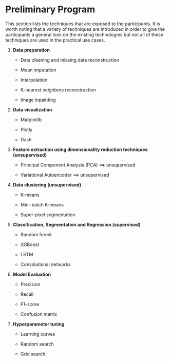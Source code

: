 # Preliminary Program

This section lists the techniques that are exposed to the participants. It is worth noting that a variety of techniques are introduced in order to give the participants a general look on the existing technologies but not all of these techniques are used in the practical use cases.  

1. **Data preparation**

   * Data cleaning and missing data reconstruction 

   * Mean imputation 

   * Interpolation

   * K-nearest neighbors reconstruction 

   * Image inpainting

2. **Data visualization**

   * Matplotlib

   * Plotly

   * Dash

3. **Feature extraction using dimensionality reduction techniques (unsupervised)**

   * Principal Component Analysis (PCA) ==> unsupervised 

   * Variational Autoencoder ==> unsupervised 

4. **Data clustering (unsupervised)**

   * K-means 

   * Mini-batch K-means

   * Super-pixel segmentation

5. **Classification, Segmentation and Regression (supervised)**

   * Random forest 

   * XGBoost 

   * LSTM

   * Convolutional networks

5. **Model Evaluation**

   * Precision

   * Recall

   * F1-score

   * Confusion matrix

6. **Hyperparameter tuning**

   * Learning curves

   * Random search

   * Grid search